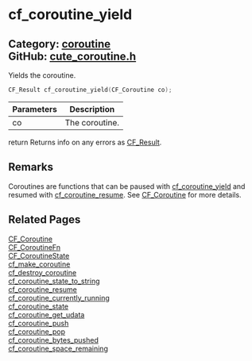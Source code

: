 [](../header.md ':include')

# cf_coroutine_yield

Category: [coroutine](/api_reference?id=coroutine)  
GitHub: [cute_coroutine.h](https://github.com/RandyGaul/cute_framework/blob/master/include/cute_coroutine.h)  
---

Yields the coroutine.

```cpp
CF_Result cf_coroutine_yield(CF_Coroutine co);
```

Parameters | Description
--- | ---
co | The coroutine.
return    Returns info on any errors as [CF_Result](/utility/cf_result.md).

## Remarks

Coroutines are functions that can be paused with [cf_coroutine_yield](/coroutine/cf_coroutine_yield.md) and resumed with [cf_coroutine_resume](/coroutine/cf_coroutine_resume.md). See [CF_Coroutine](/coroutine/cf_coroutine.md)
for more details.

## Related Pages

[CF_Coroutine](/coroutine/cf_coroutine.md)  
[CF_CoroutineFn](/coroutine/cf_coroutinefn.md)  
[CF_CoroutineState](/coroutine/cf_coroutinestate.md)  
[cf_make_coroutine](/coroutine/cf_make_coroutine.md)  
[cf_destroy_coroutine](/coroutine/cf_destroy_coroutine.md)  
[cf_coroutine_state_to_string](/coroutine/cf_coroutine_state_to_string.md)  
[cf_coroutine_resume](/coroutine/cf_coroutine_resume.md)  
[cf_coroutine_currently_running](/coroutine/cf_coroutine_currently_running.md)  
[cf_coroutine_state](/coroutine/cf_coroutine_state.md)  
[cf_coroutine_get_udata](/coroutine/cf_coroutine_get_udata.md)  
[cf_coroutine_push](/coroutine/cf_coroutine_push.md)  
[cf_coroutine_pop](/coroutine/cf_coroutine_pop.md)  
[cf_coroutine_bytes_pushed](/coroutine/cf_coroutine_bytes_pushed.md)  
[cf_coroutine_space_remaining](/coroutine/cf_coroutine_space_remaining.md)  
